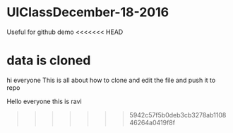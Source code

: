 # UIClassDecember-18-2016
Useful for github demo
<<<<<<< HEAD


data is cloned
=======
hi everyone
This is all about how to clone and edit the file and push it to repo

Hello everyone this is ravi
>>>>>>> 5942c57f5b0deb3cb3278ab110846264a0419f8f

